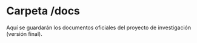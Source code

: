 # Carpeta /docs
Aquí se guardarán los documentos oficiales del proyecto de investigación (versión final).
